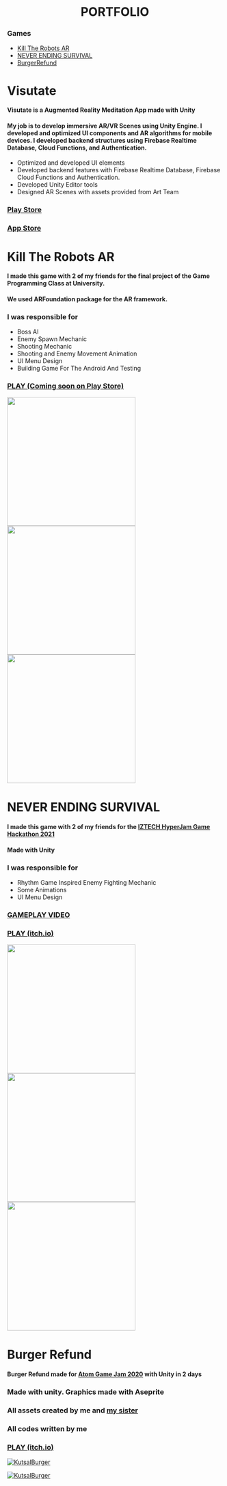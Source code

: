 <h1 align="center">PORTFOLIO</h1>

### Games
* <a href="#Kill-The-Robots-AR">Kill The Robots AR</a></li>
* <a href="#NEVER-ENDING-SURVIVAL">NEVER ENDING SURVIVAL</a></li>
* <a href="#Burger-Refund">BurgerRefund</a></li>

# Visutate
#### Visutate is a Augmented Reality Meditation App made with Unity
#### My job is to develop immersive AR/VR Scenes using Unity Engine. I developed and optimized UI components and AR algorithms for mobile devices. I developed backend structures using Firebase Realtime Database, Cloud Functions, and Authentication.

- Optimized and developed UI elements
- Developed backend features with Firebase Realtime Database, Firebase Cloud Functions and Authentication.
- Developed Unity Editor tools
- Designed AR Scenes with assets provided from Art Team

### <a href="https://play.google.com/store/apps/details?id=com.Visutate.VisutateApp" target="_blank">Play Store</a>
### <a href="https://play.google.com/store/apps/details?id=com.Visutate.VisutateApp" target="_blank">App Store</a>

  
# Kill The Robots AR
#### I made this game with 2 of my friends for the final project of the Game Programming Class at University.
#### We used ARFoundation package for the AR framework. 

### I was responsible for 
* Boss AI
* Enemy Spawn Mechanic
* Shooting Mechanic
* Shooting and Enemy Movement Animation
* UI Menu Design
* Building Game For The Android And Testing

### <a href="https://play.google.com/store/apps?gl=TR" target="_blank">PLAY (Coming soon on Play Store)</a>

<p float="left">
  <img src="https://i.imgur.com/V6PTEHl.png" width="300" /></a>
  <img src="https://i.imgur.com/JOHfPCO.png" width="300" /></a>
  <img src="https://i.imgur.com/Lfs605D.png" width="300" /></a>
</p>

# NEVER ENDING SURVIVAL
#### I made this game with 2 of my friends for the <a href="https://itch.io/jam/iztech-hyperjam/rate/974266" target="_blank"> IZTECH HyperJam Game Hackathon 2021 </a> 
#### Made with Unity

### I was responsible for 
* Rhythm Game Inspired Enemy Fighting Mechanic
* Some Animations
* UI Menu Design

### <a href="https://youtu.be/kKNkphkAlc8" target="_blank"> GAMEPLAY VIDEO </a>
### <a href="https://itch.io/jam/iztech-hyperjam/rate/974266" target="_blank">PLAY (itch.io)</a>

<p float="left">
  <a href="https://itch.io/jam/iztech-hyperjam/rate/974266"><img src="https://i.imgur.com/3zOk9O1.png" width="300" /></a>
  <a href="https://itch.io/jam/iztech-hyperjam/rate/974266"><img src="https://img.itch.zone/aW1hZ2UvOTc0MjY2LzU1MzI3OTIucG5n/original/R%2B4Q7K.png" width="300" /></a>
  <a href="https://itch.io/jam/iztech-hyperjam/rate/974266"><img src="https://img.itch.zone/aW1hZ2UvOTc0MjY2LzU1MzI3OTEucG5n/original/Sc7Xu%2B.png" width="300" /></a>
</p>

# Burger Refund
#### Burger Refund made for <a href="https://itch.io/jam/atom-gamejam" target="_blank">Atom Game Jam 2020</a> with Unity in 2 days

### Made with unity. Graphics made with Aseprite

### All assets created by me and <a href="https://github.com/SelenSonmez" target="_blank">my sister</a> 

### All codes written by me

### <a href="https://yellow-magic-studio.itch.io/burger-refund" target="_blank">PLAY (itch.io)</a>

<a href="https://yellow-magic-studio.itch.io/burger-refund"><img src="https://img.itch.zone/aW1hZ2UvNzcxMTQ2LzQzNDM3NzAuZ2lm/original/nM6ScO.gif" title="KutsalBurger" alt="KutsalBurger"></a>

<a href="https://yellow-magic-studio.itch.io/burger-refund"><img src="https://img.itch.zone/aW1hZ2UvNzcxMTQ2LzQzNDM3ODUuZ2lm/original/YGvLbh.gif" title="KutsalBurger" alt="KutsalBurger"></a>

